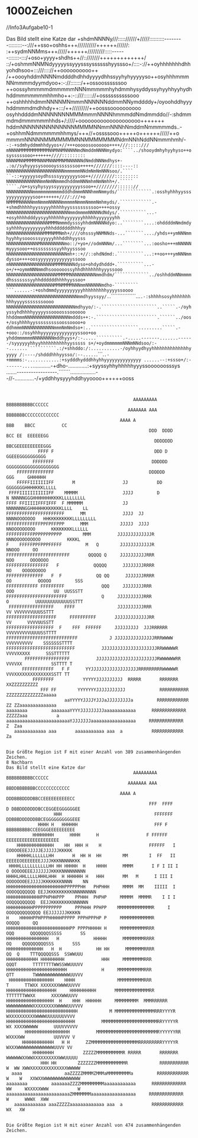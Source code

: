 # 1000Zeichen
//Info3Aufgabe10-1

Das Bild stellt eine Katze dar
+shdmNNNNy///::::://////+/////::::::::::--------:::::::::--:///++sso+oshhs+++//////////++++++//////:
:++sydmNNMms+++/////++++++/////////:::::------:::::::-:::/+oso+yyyy+shdhs++//::///////+++++++++++++/
::/+oshmmNNMNdyyyyyssyyysssysssssshyyssso+/::::-://++oyhhhhhhhdhhyohdhsoo+:::///:::://++oooooooooo++
/++oooyhddmNNNNmddddhdhhdyyyydhhssyyhyhyyyyyso++osyhhhmmmNNmmmmdyymdyoo+:-://:::::::/++ossoossssssoo
++oossyhmmmmdmmmmmNNNmmmmmhyhdmmhysyddyssyhyyhhyyhydhhddmmmmmmmhhmho++:-::///:::::://+ossssssssssooo
++oshhhhhdmmNNNNMNmmmNNNNNNddmmNNymddddy+/oyoohddhyyyhddmmmdmdhhdy++:::/++/////////++oosssoooooooooo
osyhhddddmNNNNNNNNMMMmmmNNNNhmmmddNmdmmddo//-:shdmmmdmdmmmmmmhhds+/:////+oooooooooooooooooooo+++++++
hddmNNNNNNNNNNNNNNMMMMNNmmNNNhNmddmNmmmmmds..-+oshhmNdmmmmmmhhmys/+++//+ossssooo+++++o++++++/////++o
mmmmNNNNNMMMMMMMNNMMMMMMMNdmNNhNddNNmmmhmh/-``-:-+sdmhyddmmhhdyyos+//+++ooooosooooooo++++///:::::///
mNNNNMMMMMMMMMMMNNMNNMNNNNNmdNmddmNNNNmydyo:````../shooydmhyhyyhyso++osysssssooo+++++++////:::::::::
NNNNMNNMMMMMNNNMNNNMMNMNNNNNNdNmddNNNmdhys+-``   `.:o//syhyyysysooooysssssssoo+++++///////::::----::
NNNNNNNNNNNNNNNNNNNNNNmmmmmmNNdmNmNmNNNsoo/.````  ``-::+yyyyysoydhssssyyyyyyysoo++/////////:::::::::
NNNNNNNNNNNNNmmNmNNmmmdhddmmNNNmhmNmNmhh+/.`````  ````./o+sysyhysyyssyyyyyyyyyssoo++////////:::::://
NNNNNNNNNNmmmmmmmmmmmdddhdmmmNNNhmmNmmyds/`````````````.:osshyhhhyysssyyyyyyyyyysoo+++++++////:///+o
NMMMMNNNNNmmNmmmNNNNNmmmmmNmmmNmmmNmhmyds/.````````````.-+shmdhhhhhyyssyyyhhhhhyysssssssssoo++++ossy
NNNNNNNNNNNNNNNNNNNNNNNNmmdmmmmNNNNNdNdys/.``````````...-+osyhhhhdddyysyyhhhhhhyyyyyyyhhhhhyyyyyyyhh
NNNNNNNNNNNNNNNNMMMNmmmdysssyhhdmNNNNNdyo:..````````....:ohddddmNmdmdysyhhhhyyyyyyyyyhhhdddddddhhhyy
NNNNNNNNNNNNNNMMMNMMNmh+////ohsssyNNMNNds-...```````..../yhds++ymNNNmmhyyhhysooosssyyyyyhhhddhhyysss
NNNNNNNNNNNNMNNNNNNNNNmo::/+yo+//odmNNNm/...````````...:oosho+++mNNNNNmyyysooo++ossssssssyyhhyysssoo
NNNNNNNNNNNNNNNNNNNNNNNmh+::+//::ohdNdmd:.``````````...:++oo+++ymNNNmmdysso++++oosyyyyyyyyyyyyyssooo
mNNNNNNNNNNNNNNNNNMMMMNNNNdyso+ohdydhddd+.``````````...-o+/++oymmNNNmmdhsoooooossyhhdhhhhhhhyyyssooo
NNNNNNNNNNNNNNNNNNNMMMMMNNNNNNNNNNmmdhdm/`````````````../oshhddmNNmmmmdhsssssssyyhhddddddhhhhyyssoo+
NNNNNNNNNNNNNNNNNNMMNMMMMNNNmmNNNNNNmdho-`````````  ```......-:+oshdmmdyyyyyyyyyyhhhhhhhhhyyyyssoooo
NNNNNNNNNNNNNNNNNNNNNNNNNNNmmdhyyssyy/.`.```````````````...````.-:shhhhsosyhhhhhhhhhhyyyysssssssoooo
NNNNNNNNNNNNNNNNNNNNNNNNNNmdhyyo/:-.`````````````````````..`````.-/oyhyssyhdhhhhyyyyyssoooosssoooooo
hhddmmmNNNNNNNNNNNNNNNNNmddds++:-.```````````````````````.``````../oos+/osyhhhhyysssssssssoossoooo+o
ddhmmmNNNNNNNNNNNNmmmNmNmdso+:..``````````````````.........`````.-+ooo::/osyhhhyyyyyyyyyyyyyyssoo+oo
yhddmmmmmmNNNNNNNNmddhyys+/:-.....``````````.-.....-------.......------/syyyyyyhhyyhhhhhhhhhhyysssss
s+/+oydmmmmmmNNNmNNdsoo/:--.......```````````.:/+shhddo:/:...........-/oyhhyydhyyhhhhhhhhhhhhhhyyyyy
/:----/shdddhhhyysso/:--.....````.```.`````````.-+mmmms:-............:+sydddhydddhhyhhyyyyyyyyyyyyyy
......--:+ssso+/:-------....`````````............-+dho-.............:+syyssyhhyhhhhhyyyssoooooosssys
.......-----------------.```````.................--//-.............-/+yddhhysyyyhddhyyoooo++++++ooss
```...........-.---.....--...........-...--.-----::::--............:+soosddddhyhdmdhysso++o++++oooos


                                                AAAAAAAAA                    BBBBBBBBBBCCCCCC       
                                              AAAAAAA AAA                      BBBBBBBCCCCCCCCCCCCC 
                                           AAAA A                            BBB    BBCC          CC
                                                      DDD  DDDD                     BCC EE  EEEEEEGG
                                                        DDDDDDD                    BBCGEEEEEEEEEEGGG
            FFFF F                                      DDD D                        GGEEEGGGGGGGGGG
          FFFFFFFF                                     DDDDDD            GGGGGGGGGGGGGGGGGGGG       
    FFFFFFFFFFFFFF                                    DDDDDD                 GGG     GHHHHHH        
    FFFFFIIIIIIIFF       M                  JJ           DD                   GGGGGGGHHHHKKKLLLLL   
 FFFFIIIIIIIIIIIFF    MMMMM                 JJJJ         D            N NNNNNGGGHHHHHHHKKKKLLLLLLLLL
FFFF FFIIIIIFFFIFFF  F MMMMMM               JJ                       NNNNNNNGGHHHHHKKKKKKKLLLL    LL
FFFFFFFFFFFFFFFFFFFFFF      MM              JJJJ  JJ              NNNNOOOOOOO   HHKKKKKKKKKLLLLLLLLL
FFFFFFFFFFFFFPPFPFFPPP      MMM            JJJJJ  JJJJ             NNOOOOOOOOO      KKKKKKKKLLLLLL  
FFFFFFFFFFPPPPPPPPPPP        MMM          JJJJJJJJJJJJJR           NNNOOOOOOOOOO          KKKKL     
F    FFFFFPPFPPPFFFFF         M   Q        JJJJJJJJJJJJR             NNOOO     OO                   
FFFFFFFFFFFFFFFFFFFFFFFF       QQQQQ Q     JJJJJJJJJJRRR              NOO      OOOOOOO              
FFFFFFFFFFFFFFFF   F             QQQQQ      JJJJJJJJRRRR              NO    OOOOOOOOO               
FFFFFFFFFFFFFF   F  F             QQ QQ      JJJJJJJRRRR               OO          OOOOO         SSS
FFFFFFFFFFFF FFFFFFFFF              QQQ     JJJJJJJJRRR                OOO               UU  UUSSSTT
FFFFFFFFFFFFFFFFFFFFFFF             Q     JJJJJJJJJJRRR                O          UUUUUUUUUUUUUSSTTT
 FFFFFFFFFFFFFFFFF    FFFF                JJJJJJJJJJRRR                           VV VVVVVVVUUUSSTTT
FFFFFFFFFFFFFFFFFFF     FFFFFFFFFF       JJJJJJJJJJJJJRR                         VV      VVVVUUSSTT 
FFFFFFFFFFFFFFFFFF  F    FFF  FFFFFF     JJJJJJJJJ  JJJRRRRRR                    VVVVVVVVVUUUUSSTTTT
FFFFFFFFFFFFFFFFFFFFFFFFFFF            J JJJJJJJJJJJJJJJRRRWWWW            VVVVVVVVVV    SSSSSSSTTTT
FFFFFFFFFFFFFFFFFFFFFFFFFF          JJJJJJJJJJJJJJJJJJJJJRRWWWWWR           VVVVXXXXX      SSSTTTTTT
       FFFFFFFFFFFFFFFFF          JJJJJJJJJJJJJJJJJJJJJJJRWWWWWWRR         VVVVXX           SSTTTT T
      FFFFFFFFFFFF   F F      YYJJJJJJJJJJJJJJJJJJRRRRRRRRRWWWWWR           VVVXXXXXXXXXXXXXXSSTT TT
          FFFFFFFF           YYYYYJJJJJJJJJJ  RRRRR       RRRRRRR                XXZZZZZZZZZZ       
             FFF FF        YYYYYYYJJJJJJJJJJJ             RRRRRRRRRRR            ZZZZZZZZZZZZZZaaaaa
                      aaYYYYYJJJJYJJJaJJJJJJJJJa         RRRRRRRRRRRR            ZZ ZZaaaaaaaaaaaaaa
aaaaaaaa         aaaaaaaYYYYJJJJJJJJJaaaaaaaaaaaa      RRRRRRRRRRRRR           ZZZZZaaa           a 
aaaaaaaaaaaaaaaaaaaaaaaaYJJJJJJJaaaaaaaaaaaaaaaaa     RRRRRRRRRRRRR             Z  Zaa              
   aaaaaaaaaaaa aaa       aaaaaaaaaaa aaa  a           RRRRRRRRRRRR                Za               


Die Größte Region ist F mit einer Anzahl von 389 zusammenhängenden Zeichen.
8 Nachbarn
Das Bild stellt eine Katze dar
                                                AAAAAAAAA                    BBBBBBBBBBCCCCCC       
                                              AAAAAAA AAA                  BBDDBBBBBBBCCCCCCCCCCCCC 
                                           AAAA A                         DDDBBBDDDDBBCCEEEEEEEEEECC
                                                      FFF  FFFF         D DBBDDDDDDDBCCEGGEEGGGGGGEE
                  HHH                                   FFFFFFF         DDBBBDDDDDDBBCEGGGGGGGGGGEEE
            HHHH H   HHHHHH                             FFF F             BBBBBBBBBCCEEGGGEEEEEEEEEE
          HHHHHHHH      HHHH      H                  F FFFFFF            EEEEEEEEEEEEEEEEEEEE       
    HHHHHHHHHHHHHH    HH  HHH H    H                  FFFFFF   I        EOOOOEEEJJJJJEJJJJJJKKKKK   
    HHHHHLLLLLLLHH       H  HH H  HH        MM        I  FF   II        EEEEEOEEEEEEEJJJJKKKNNNNNKKK
 HHHHLLLLLLLLLLLHH HH HHHHH  H    HHHH      MMMM       I F I II I     O OOOOOEEEJJJJJJJKKKKNNNNNNNNN
HHHHLHHLLLLLHHHLHHH  H HHHHHH H   HHH       MM   M      I III I      OOOOOOOEEJJJJJKKKKKKKNNNN    NN
HHHHHHHHHHHHHHHHHHHHHHPPPPPPHH   PHPHHH     MMMM  MM    IIIII  I  OOOOQQQQQQQ EEJJKKKKKKKKKNNNNNNNNN
HHHHHHHHHHHHHPPHPHHPPP    PPHHH  PHPHP     MMMMM  MMMMR    I I I   OOQQQQQQQQQ  EEJJKKKKKKKKNNNNNN  
HHHHHHHHHHPPPPPPPPPPP     PPPHHH PPHPP    MMMMMMMMMMMMMR     I     OOOQQQQQQQQQQ EEJJJJJJJKKKKN     
H    HHHHHPPHPPPHHHHHPPPPP PPPHPPPHP P     MMMMMMMMMMMMR             OOQQQ     QQ                   
HHHHHHHHHHHHHHHHHHHHHHHHPP PPPPHHHHH H     MMMMMMMMMMRRR              OQQ      QQQQQQQSSSSS       SS
HHHHHHHHHHHHHHHH   H             HHHHH      MMMMMMMMRRRR              OQ    QQQQQQQQQSSS       SSS  
HHHHHHHHHHHHHH   H  H             HH HH      MMMMMMMRRRR               QQ  Q    TTTQQQQQSSS  SSWWUUU
HHHHHHHHHHHH HHHHHHHHH              HHH     MMMMMMMMRRR                QQQT      TTTTTTTTWWSSWWUUUVV
HHHHHHHHHHHHHHHHHHHHHHH             H     MMMMMMMMMMRRR                QTT       TWWWWWWWWWWWWWUUVVV
 HHHHHHHHHHHHHHHHH    HHHH                MMMMMMMMMMRRR                 T      TTWXX XXXXXXXWWWUUVVV
HHHHHHHHHHHHHHHHHHH     HHHHHHHHHH       MMMMMMMMMMMMMRR                TTTTTTTWWXX      XXXXWWUUVV 
HHHHHHHHHHHHHHHHHH  H    HHH  HHHHHH     MMMMMMMMM  MMMRRRRRR          WWWWWWWWWWXXXXXXXXXWWWWUUVVVV
HHHHHHHHHHHHHHHHHHHHHHHHHHH            M MMMMMMMMMMMMMMMRRRYYYYR          WXXXXXXXXXXWWWWUUUUUUUVVVV
HHHHHHHHHHHHHHHHHHHHHHHHHH          MMMMMMMMMMMMMMMMMMMMMRRYYYYYR        WX XXXXWWWWW      UUUVVVVVV
       HHHHHHHHHHHHHHHHH          MMMMMMMMMMMMMMMMMMMMMMMRYYYYYYRR        WXXXXWW           UUVVVV V
      HHHHHHHHHHHH   H H      ZZMMMMMMMMMMMMMMMMMMRRRRRRRRRYYYYYR          WXXXWWWWWWWWWWWWWWUUVV VV
          HHHHHHHH           ZZZZZMMMMMMMMMMR RRRRR       RRRRRRR        WWWWWWXXWWXXXXXXXXXXWWUUUUU
             HHH HH        ZZZZZZZMMMMMMMMMMMR            RRRRRRRRRRR   W  WW XWWXXXXXXXXXXXXXXWWWWW
  aaaa                aaZZZZZMMMMZMMMaMMMMMMMMMa         RRRRRRRRRRRR   W    W   XXWXXWWWWWWWWWWWWWW
aaaaaaaa         aaaaaaaZZZZMMMMMMMMMaaaaaaaaaaaa      RRRRRRRRRRRRR   WW     WXXXXXWWW           W 
aaaaaaaaaaaaaaaaaaaaaaaaZMMMMMMMaaaaaaaaaaaaaaaaa     RRRRRRRRRRRRR   W      WWWX  XWW              
   aaaaaaaaaaaa aaaZZZZZaaaaaaaaaaaaa aaa  a           RRRRRRRRRRRR           WX   XW               


Die Größte Region ist H mit einer Anzahl von 474 zusammenhängenden Zeichen.
